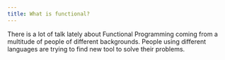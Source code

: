 ```yaml
---
title: What is functional?
---
```


There is a lot of talk lately about Functional Programming coming from a
multitude of people of different backgrounds. People using different languages
 are trying to find new tool to solve their problems.
